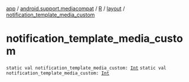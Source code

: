 [app](../../../index.md) / [android.support.mediacompat](../../index.md) / [R](../index.md) / [layout](index.md) / [notification_template_media_custom](./notification_template_media_custom.md)

# notification_template_media_custom

`static val notification_template_media_custom: `[`Int`](https://kotlinlang.org/api/latest/jvm/stdlib/kotlin/-int/index.html)
`static val notification_template_media_custom: `[`Int`](https://kotlinlang.org/api/latest/jvm/stdlib/kotlin/-int/index.html)